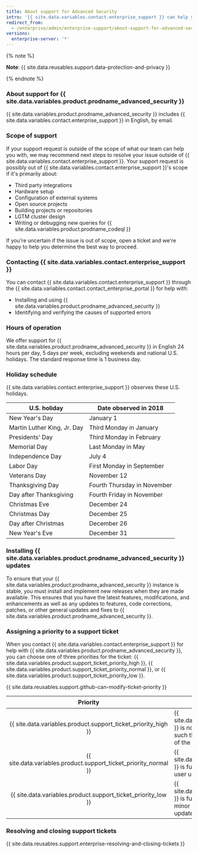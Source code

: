 ```yaml
---
title: About support for Advanced Security
intro: '{{ site.data.variables.contact.enterprise_support }} can help you troubleshoot issues you run into while using {{ site.data.variables.product.prodname_advanced_security }}.'
redirect_from:
  - /enterprise/admin/enterprise-support/about-support-for-advanced-security
versions:
  enterprise-server: '*'
---
```


{% note %}

**Note**: {{ site.data.reusables.support.data-protection-and-privacy }}

{% endnote %}

### About support for {{ site.data.variables.product.prodname_advanced_security }}

{{ site.data.variables.product.prodname_advanced_security }} includes {{ site.data.variables.contact.enterprise_support }} in English, by email.

### Scope of support

If your support request is outside of the scope of what our team can help you with, we may recommend next steps to resolve your issue outside of {{ site.data.variables.contact.enterprise_support }}. Your support request is possibly out of {{ site.data.variables.contact.enterprise_support }}'s scope if it's primarily about:
- Third party integrations
- Hardware setup
- Configuration of external systems
- Open source projects
- Building projects or repositories
- LGTM cluster design
- Writing or debugging new queries for {{ site.data.variables.product.prodname_codeql }}

If you're uncertain if the issue is out of scope, open a ticket and we're happy to help you determine the best way to proceed.

### Contacting {{ site.data.variables.contact.enterprise_support }}

You can contact {{ site.data.variables.contact.enterprise_support }} through the {{ site.data.variables.contact.contact_enterprise_portal }} for help with:
- Installing and using {{ site.data.variables.product.prodname_advanced_security }}
- Identifying and verifying the causes of supported errors

### Hours of operation

We offer support for {{ site.data.variables.product.prodname_advanced_security }} in English 24 hours per day, 5 days per week, excluding weekends and national U.S. holidays. The standard response time is 1 business day.

### Holiday schedule

{{ site.data.variables.contact.enterprise_support }} observes these U.S. holidays.

| U.S. holiday                | Date observed in 2018       |
| --------------------------- | --------------------------- |
| New Year's Day              | January 1                   |
| Martin Luther King, Jr. Day | Third Monday in January     |
| Presidents' Day             | Third Monday in February    |
| Memorial Day                | Last Monday in May          |
| Independence Day            | July 4                      |
| Labor Day                   | First Monday in September   |
| Veterans Day                | November 12                 |
| Thanksgiving Day            | Fourth Thursday in November |
| Day after Thanksgiving      | Fourth Friday in November   |
| Christmas Eve               | December 24                 |
| Christmas Day               | December 25                 |
| Day after Christmas         | December 26                 |
| New Year's Eve              | December 31                 |

### Installing {{ site.data.variables.product.prodname_advanced_security }} updates

To ensure that your {{ site.data.variables.product.prodname_advanced_security }} instance is stable, you must install and implement new releases when they are made available. This ensures that you have the latest features, modifications, and enhancements as well as any updates to features, code corrections, patches, or other general updates and fixes to {{ site.data.variables.product.prodname_advanced_security }}.

### Assigning a priority to a support ticket

When you contact {{ site.data.variables.contact.enterprise_support }} for help with {{ site.data.variables.product.prodname_advanced_security }}, you can choose one of three priorities for the ticket: {{ site.data.variables.product.support_ticket_priority_high }}, {{ site.data.variables.product.support_ticket_priority_normal }}, or {{ site.data.variables.product.support_ticket_priority_low }}.

{{ site.data.reusables.support.github-can-modify-ticket-priority }}

|                              Priority                              | 설명                                                                                                                                                                                                                         |
|:------------------------------------------------------------------:| -------------------------------------------------------------------------------------------------------------------------------------------------------------------------------------------------------------------------- |
|  {{ site.data.variables.product.support_ticket_priority_high }}  | {{ site.data.variables.product.prodname_advanced_security }} is not functioning or is stopped or severely impacted such that the end user cannot reasonably continue use of the software and no workaround is available. |
| {{ site.data.variables.product.support_ticket_priority_normal }} | {{ site.data.variables.product.prodname_advanced_security }} is functioning inconsistently, causing impaired end user usage and productivity.                                                                            |
|  {{ site.data.variables.product.support_ticket_priority_low }}   | {{ site.data.variables.product.prodname_advanced_security }} is functioning consistently, but the end user requests minor changes in the software, such as documentation updates, cosmetic defects, or enhancements.     |

### Resolving and closing support tickets

{{ site.data.reusables.support.enterprise-resolving-and-closing-tickets }}

